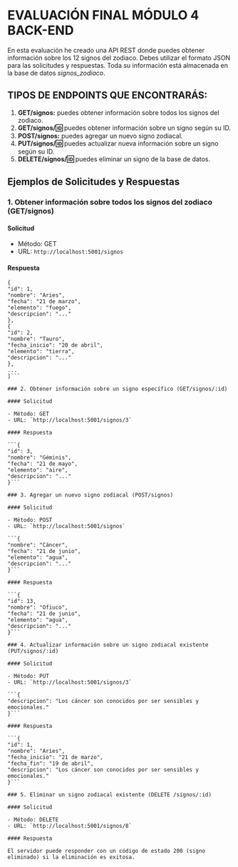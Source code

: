 # EVALUACIÓN FINAL MÓDULO 4 BACK-END

En esta evaluación he creado una API REST donde puedes obtener información sobre los 12 signos del zodiaco. Debes utilizar el formato JSON para las solicitudes y respuestas. Toda su información está almacenada en la base de datos _signos_zodiaco_.

## TIPOS DE ENDPOINTS QUE ENCONTRARÁS:

1. **GET/signos:** puedes obtener información sobre todos los signos del zodiaco.
2. **GET/signos/:id:** puedes obtener información sobre un signo según su ID.
3. **POST/signos:** puedes agregar un nuevo signo zodiacal.
4. **PUT/signos/:id:** puedes actualizar nueva información sobre un signo según su ID.
5. **DELETE/signos/:id:** puedes eliminar un signo de la base de datos.

## Ejemplos de Solicitudes y Respuestas

### 1. Obtener información sobre todos los signos del zodiaco (GET/signos)

#### Solicitud

- Método: GET
- URL: `http://localhost:5001/signos`

#### Respuesta

```[
{
"id": 1,
"nombre": "Aries",
"fecha": "21 de marzo",
"elemento": "fuego",
"descripcion": "..."
},
{
"id": 2,
"nombre": "Tauro",
"fecha_inicio": "20 de abril",
"elemento": "tierra",
"descripcion": "..."
},
...
]```

### 2. Obtener información sobre un signo específico (GET/signos/:id)

#### Solicitud

- Método: GET
- URL: `http://localhost:5001/signos/3`

#### Respuesta

```{
"id": 3,
"nombre": "Géminis",
"fecha": "21 de mayo",
"elemento": "aire",
"descripcion": "..."
}```

### 3. Agregar un nuevo signo zodiacal (POST/signos)

#### Solicitud

- Método: POST
- URL: `http://localhost:5001/signos`

```{
"nombre": "Cáncer",
"fecha": "21 de junio",
"elemento": "agua",
"descripcion": "..."
}```

#### Respuesta

```{
"id": 13,
"nombre": "Ofiuco",
"fecha": "21 de junio",
"elemento": "agua",
"descripcion": "..."
}```

### 4. Actualizar información sobre un signo zodiacal existente (PUT/signos/:id)

#### Solicitud

- Método: PUT
- URL: `http://localhost:5001/signos/3`

```{
"descripcion": "Los cáncer son conocidos por ser sensibles y emocionales."
}```

#### Respuesta

```{
"id": 1,
"nombre": "Aries",
"fecha_inicio": "21 de marzo",
"fecha_fin": "19 de abril",
"descripcion": "Los cáncer son conocidos por ser sensibles y emocionales."
}```

### 5. Eliminar un signo zodiacal existente (DELETE /signos/:id)

#### Solicitud

- Método: DELETE
- URL: `http://localhost:5001/signos/8`

#### Respuesta

El servidor puede responder con un código de estado 200 (signo eliminado) si la eliminación es exitosa.
